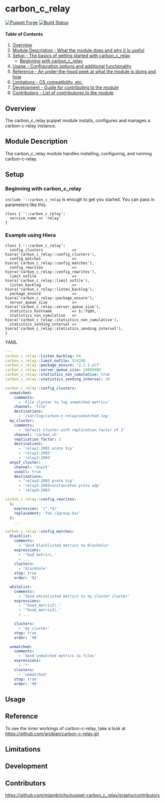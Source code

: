 # carbon_c_relay

[![Puppet Forge](http://img.shields.io/puppetforge/v/mlambrichs/carbon_c_relay.svg)](https://forge.puppetlabs.com/mlambrichs/carbon_c_relay) [![Build Status](https://travis-ci.org/mlambrichs/puppet-carbon_c_relay.svg?branch=master)](https://travis-ci.org/mlambrichs/puppet-carbon_c_relay)

#### Table of Contents

1. [Overview](#overview)
2. [Module Description - What the module does and why it is useful](#module-description)
3. [Setup - The basics of getting started with carbon_c_relay](#setup)
    * [Beginning with carbon_c_relay](#beginning-with-carbon_c_relay)
4. [Usage - Configuration options and additional functionality](#usage)
5. [Reference - An under-the-hood peek at what the module is doing and how](#reference)
5. [Limitations - OS compatibility, etc.](#limitations)
6. [Development - Guide for contributing to the module](#development)
7. [Contributors - List of contributores to the module](#contributors)

## Overview

The carbon_c_relay puppet module installs, configures and manages a carbon-c-relay instance.

## Module Description

The carbon_c_relay module handles installing, configuring, and running carbon-c-relay.

## Setup

### Beginning with carbon_c_relay

`include '::carbon_c_relay` is enough to get you started. You can pass in parameters like this:

```puppet
class { '::carbon_c_relay':
  service_name => 'relay'
}
```
### Example using Hiera
```puppet
class { '::carbon_c_relay':
  config_clusters             => hiera('carbon_c_relay::config_clusters'),
  config_matches              => hiera('carbon_c_relay::config_matches'),
  config_rewrites             => hiera('carbon_c_relay::config_rewrites'),
  limit_nofile                => hiera('carbon_c_relay::limit_nofile'),
  listen_backlog              => hiera('carbon_c_relay::listen_backlog'),
  package_ensure              => hiera('carbon_c_relay::package_ensure'),
  server_queue_size           => hiera('carbon_c_relay::server_queue_size'),
  statistics_hostname         => $::fqdn,
  statistics_non_cumulative   => hiera('carbon_c_relay::statistics_non_cumulative'),
  statistics_sending_interval => hiera('carbon_c_relay::statistics_sending_interval'),
}
```

YAML
```yaml
---
carbon_c_relay::listen_backlog: 64
carbon_c_relay::limit_nofile: 524288
carbon_c_relay::package_ensure: '2.1-1.el7'
carbon_c_relay::server_queue_size: 10000000
carbon_c_relay::statistics_non_cumulative: true
carbon_c_relay::statistics_sending_interval: 10

carbon_c_relay::config_clusters:
  unmatched:
    comments:
      - 'File cluster to log unmatched metrics'
    channel: 'file'
    destinations:
      - '/var/log/carbon-c-relay/unmatched.log'
  my_cluster:
    comments:
      - 'Default cluster with replication factor of 2'
    channel: 'carbon_ch'
    replication_factor: 2
    destinations:
      - 'relay1:2003 proto tcp'
      - 'relay2:2003'
      - 'relay3:2003'
  anyof_cluster:
    channel: 'anyof'
	useall: true
    destinations:
      - 'relay4:2003 proto tcp'
      - 'relay5:2003=instanceFoo proto udp'
      - 'relay6:2003'

carbon_c_relay::config_rewrites:
  1:
    expression: '(^.*$)'
    replacement: 'foo.\1group.bar'
  2:
    ...

carbon_c_relay::config_matches:
  blacklist:
    comments:
      - 'Send blacklisted metrics to blackhole'
    expressions:
      - '^bad_metric\.'
      - ...
    clusters:
      - 'blackhole'
    stop: true
    order: '02'

  whitelist:
    comments:
      - 'Send whitelisted metrics to my_cluster cluster'
    expressions:
      - '^Good_metric2\.'
      - '^Good_metric2\.'
	  - ...

    clusters:
      - 'my_cluster'
    stop: true
    order: '98'

  unmatched:
    comments:
      - 'Send unmatched metrics to files'
    expressions:
      - '*'
    clusters:
      - 'unmatched'
    stop: true
    order: '99'
```



## Usage

## Reference

To see the inner workings of carbon-c-relay, take a look at
https://github.com/grobian/carbon-c-relay.git

## Limitations

## Development

## Contributors

https://github.com/mlambrichs/puppet-carbon_c_relay/graphs/contributors

